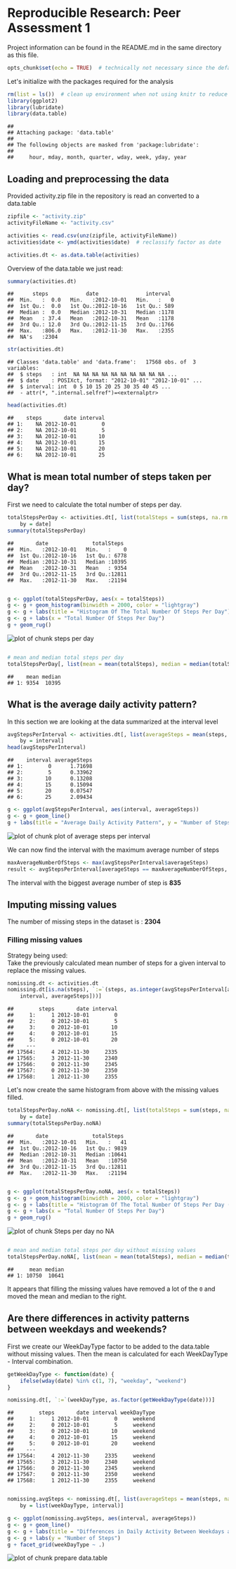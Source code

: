 # Reproducible Research: Peer Assessment 1

Project information can be found in the README.md in the same directory as this file.


```r
opts_chunk$set(echo = TRUE)  # technically not necessary since the default is TRUE
```


Let's initialize with the packages required for the analysis

```r
rm(list = ls())  # clean up environment when not using knitr to reduce side effects
library(ggplot2)
library(lubridate)
library(data.table)
```

```
## 
## Attaching package: 'data.table'
## 
## The following objects are masked from 'package:lubridate':
## 
##     hour, mday, month, quarter, wday, week, yday, year
```


## Loading and preprocessing the data
Provided activity.zip file in the repository is read an converted to a data.table

```r
zipfile <- "activity.zip"
activityFileName <- "activity.csv"

activities <- read.csv(unz(zipfile, activityFileName))
activities$date <- ymd(activities$date)  # reclassify factor as date

activities.dt <- as.data.table(activities)
```


Overview of the data.table we just read:

```r
summary(activities.dt)
```

```
##      steps            date               interval   
##  Min.   :  0.0   Min.   :2012-10-01   Min.   :   0  
##  1st Qu.:  0.0   1st Qu.:2012-10-16   1st Qu.: 589  
##  Median :  0.0   Median :2012-10-31   Median :1178  
##  Mean   : 37.4   Mean   :2012-10-31   Mean   :1178  
##  3rd Qu.: 12.0   3rd Qu.:2012-11-15   3rd Qu.:1766  
##  Max.   :806.0   Max.   :2012-11-30   Max.   :2355  
##  NA's   :2304
```

```r
str(activities.dt)
```

```
## Classes 'data.table' and 'data.frame':	17568 obs. of  3 variables:
##  $ steps   : int  NA NA NA NA NA NA NA NA NA NA ...
##  $ date    : POSIXct, format: "2012-10-01" "2012-10-01" ...
##  $ interval: int  0 5 10 15 20 25 30 35 40 45 ...
##  - attr(*, ".internal.selfref")=<externalptr>
```

```r
head(activities.dt)
```

```
##    steps       date interval
## 1:    NA 2012-10-01        0
## 2:    NA 2012-10-01        5
## 3:    NA 2012-10-01       10
## 4:    NA 2012-10-01       15
## 5:    NA 2012-10-01       20
## 6:    NA 2012-10-01       25
```


## What is mean total number of steps taken per day?
First we need to calculate the total number of steps per day.

```r
totalStepsPerDay <- activities.dt[, list(totalSteps = sum(steps, na.rm = TRUE)), 
    by = date]
summary(totalStepsPerDay)
```

```
##       date              totalSteps   
##  Min.   :2012-10-01   Min.   :    0  
##  1st Qu.:2012-10-16   1st Qu.: 6778  
##  Median :2012-10-31   Median :10395  
##  Mean   :2012-10-31   Mean   : 9354  
##  3rd Qu.:2012-11-15   3rd Qu.:12811  
##  Max.   :2012-11-30   Max.   :21194
```

```r

g <- ggplot(totalStepsPerDay, aes(x = totalSteps))
g <- g + geom_histogram(binwidth = 2000, color = "lightgray")
g <- g + labs(title = "Histogram Of The Total Number Of Steps Per Day")
g <- g + labs(x = "Total Number Of Steps Per Day")
g + geom_rug()
```

![plot of chunk steps per day](figure/steps_per_day.png) 

```r

# mean and median total steps per day
totalStepsPerDay[, list(mean = mean(totalSteps), median = median(totalSteps))]
```

```
##    mean median
## 1: 9354  10395
```


## What is the average daily activity pattern?
In this section we are looking at the data summarized at the interval level

```r
avgStepsPerInterval <- activities.dt[, list(averageSteps = mean(steps, na.rm = TRUE)), 
    by = interval]
head(avgStepsPerInterval)
```

```
##    interval averageSteps
## 1:        0      1.71698
## 2:        5      0.33962
## 3:       10      0.13208
## 4:       15      0.15094
## 5:       20      0.07547
## 6:       25      2.09434
```



```r
g <- ggplot(avgStepsPerInterval, aes(interval, averageSteps))
g <- g + geom_line()
g + labs(title = "Average Daily Activity Pattern", y = "Number of Steps")
```

![plot of chunk plot of average steps per interval](figure/plot_of_average_steps_per_interval.png) 


We can now find the interval with the maximum average number of steps

```r
maxAverageNumberOfSteps <- max(avgStepsPerInterval$averageSteps)
result <- avgStepsPerInterval[averageSteps == maxAverageNumberOfSteps, interval]
```

The interval with the biggest average number of step is **835**

## Imputing missing values
The number of missing steps in the dataset is : **2304**

### Filling missing values
Strategy being used:  
Take the previously calculated mean number of steps for a given interval to replace the missing values.

```r
nomissing.dt <- activities.dt
nomissing.dt[is.na(steps), `:=`(steps, as.integer(avgStepsPerInterval[avgStepsPerInterval$interval == 
    interval, averageSteps]))]
```

```
##        steps       date interval
##     1:     1 2012-10-01        0
##     2:     0 2012-10-01        5
##     3:     0 2012-10-01       10
##     4:     0 2012-10-01       15
##     5:     0 2012-10-01       20
##    ---                          
## 17564:     4 2012-11-30     2335
## 17565:     3 2012-11-30     2340
## 17566:     0 2012-11-30     2345
## 17567:     0 2012-11-30     2350
## 17568:     1 2012-11-30     2355
```


Let's now create the same histogram from above with the missing values filled.

```r
totalStepsPerDay.noNA <- nomissing.dt[, list(totalSteps = sum(steps, na.rm = TRUE)), 
    by = date]
summary(totalStepsPerDay.noNA)
```

```
##       date              totalSteps   
##  Min.   :2012-10-01   Min.   :   41  
##  1st Qu.:2012-10-16   1st Qu.: 9819  
##  Median :2012-10-31   Median :10641  
##  Mean   :2012-10-31   Mean   :10750  
##  3rd Qu.:2012-11-15   3rd Qu.:12811  
##  Max.   :2012-11-30   Max.   :21194
```

```r

g <- ggplot(totalStepsPerDay.noNA, aes(x = totalSteps))
g <- g + geom_histogram(binwidth = 2000, color = "lightgray")
g <- g + labs(title = "Histogram Of The Total Number Of Steps Per Day (Without NA)")
g <- g + labs(x = "Total Number Of Steps Per Day")
g + geom_rug()
```

![plot of chunk Steps per day no NA](figure/Steps_per_day_no_NA.png) 

```r

# mean and median total steps per day without missing values
totalStepsPerDay.noNA[, list(mean = mean(totalSteps), median = median(totalSteps))]
```

```
##     mean median
## 1: 10750  10641
```


It appears that filling the missing values have removed a lot of the `0` and moved the mean and median to the right. 

## Are there differences in activity patterns between weekdays and weekends?
First we create our WeekDayType factor to be added to the data.table without missing values. Then the mean is calculated for each WeekDayType - Interval combination. 

```r
getWeekDayType <- function(date) {
    ifelse(wday(date) %in% c(1, 7), "weekday", "weekend")
}

nomissing.dt[, `:=`(weekDayType, as.factor(getWeekDayType(date)))]
```

```
##        steps       date interval weekDayType
##     1:     1 2012-10-01        0     weekend
##     2:     0 2012-10-01        5     weekend
##     3:     0 2012-10-01       10     weekend
##     4:     0 2012-10-01       15     weekend
##     5:     0 2012-10-01       20     weekend
##    ---                                      
## 17564:     4 2012-11-30     2335     weekend
## 17565:     3 2012-11-30     2340     weekend
## 17566:     0 2012-11-30     2345     weekend
## 17567:     0 2012-11-30     2350     weekend
## 17568:     1 2012-11-30     2355     weekend
```

```r

nomissing.avgSteps <- nomissing.dt[, list(averageSteps = mean(steps, na.rm = TRUE)), 
    by = list(weekDayType, interval)]

g <- ggplot(nomissing.avgSteps, aes(interval, averageSteps))
g <- g + geom_line()
g <- g + labs(title = "Differences in Daily Activity Between Weekdays and Weekends")
g <- g + labs(y = "Number of Steps")
g + facet_grid(weekDayType ~ .)
```

![plot of chunk prepare data.table](figure/prepare_data_table.png) 


